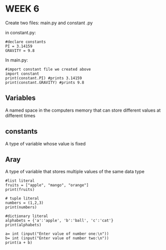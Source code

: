 # WEEK 6
 
Create two files: main.py and constant .py

in constant.py:
```
#declare constants
PI = 3.14159
GRAVITY = 9.8
```

In main.py:
```
#import constant file we created above
import constant
print(constant.PI) #prints 3.14159
print(constant.GRAVITY) #prints 9.8
```

## Variables
A named space in the computers memory that can store different values at different times

## constants
A type of variable whose value is fixed

## Aray 
A type of variable that stores multiple values of the same data type

```
#list literal
fruits = ["apple", "mango", "orange"]
print(fruits)

# tuple literal
numbers = (1,2,3)
print(numbers)

#dictionary literal
alphabets = {'a':'apple', 'b':'ball', 'c':'cat'}
print(alphabets)

a= int (input("Enter value of number one:\n"))
b= int (input("Enter value of number two:\n"))
print(a + b)

```
